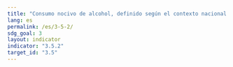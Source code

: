 ```yaml
---
title: "Consumo nocivo de alcohol, definido según el contexto nacional como el consumo per cápita de alcohol (15 años y mayores) en un año civil en litros de alcohol puro"
lang: es
permalink: /es/3-5-2/
sdg_goal: 3
layout: indicator
indicator: "3.5.2"
target_id: "3.5"
---
```


